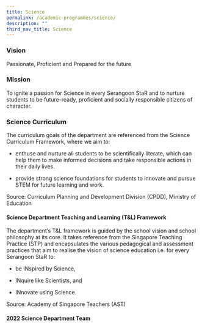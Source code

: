 ```yaml
---
title: Science
permalink: /academic-programmes/science/
description: ""
third_nav_title: Science
---
```

### Vision

Passionate, Proficient and Prepared for the future

### Mission

To ignite a passion for Science in every Serangoon StaR and to nurture students to be future-ready, proficient and socially responsible citizens of character.

### Science Curriculum

The curriculum goals of the department are referenced from the Science Curriculum Framework, where we aim to: 

* enthuse and nurture all students to be scientifically literate, which can help them to make informed decisions and take responsible actions in their daily lives. 

* provide strong science foundations for students to innovate and pursue STEM for future learning and work. 


 

Source: Curriculum Planning and Development Division (CPDD), Ministry of Education
 
#### Science Department Teaching and Learning (T&L) Framework

The department’s T&L framework is guided by the school vision and school philosophy at its core. It takes reference from the Singapore Teaching Practice (STP) and encapsulates the various pedagogical and assessment practices that aim to realise the vision of science education i.e. for every Serangoon StaR to:

* be INspired by Science, 

* INquire like Scientists, and 

* INnovate using Science. 


 

Source: Academy of Singapore Teachers (AST)

#### 2022 Science Department Team








